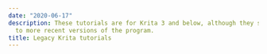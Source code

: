 ```yaml
---
date: "2020-06-17"
description: These tutorials are for Krita 3 and below, although they still apply
  to more recent versions of the program.
title: Legacy Krita tutorials
---
```

